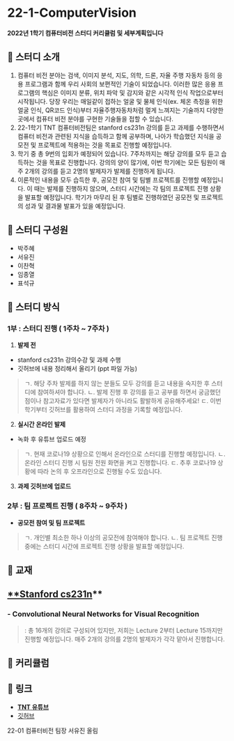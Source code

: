 # 22-1-ComputerVision

****2022년 1학기 컴퓨터비전 스터디 커리큘럼 및 세부계획입니다****

## 🔔 **스터디 소개**

1. 컴퓨터 비전 분야는 검색, 이미지 분석, 지도, 의학, 드론, 자율 주행 자동차 등의 응용 프로그램과 함께 우리 사회의 보편적인 기술이 되었습니다. 이러한 많은 응용 프로그램의 핵심은 이미지 분류, 위치 파악 및 감지와 같은 시각적 인식 작업으로부터 시작됩니다. 당장 우리는 매일같이 접하는 얼굴 및 물체 인식(ex. 체온 측정을 위한 얼굴 인식, QR코드 인식)부터 자율주행자동차처럼 멀게 느껴지는 기술까지 다양한 곳에서 컴퓨터 비전 분야를 구현한 기술들을 접할 수 있습니다.
2. 22-1학기 TNT 컴퓨터비전팀은 stanford cs231n 강의를 듣고 과제를 수행하면서 컴퓨터 비전과 관련된 지식을 습득하고 함께 공부하며, 나아가 학습했던 지식을 공모전 및 프로젝트에 적용하는 것을 목표로 진행할 예정입니다.
3. 학기 중 총 9번의 입회가 예정되어 있습니다. 7주차까지는 해당 강의를 모두 듣고 습득하는 것을 목표로 진행합니다. 강의의 양이 많기에, 이번 학기에는 모든 팀원이 매주 2개의 강의를 듣고 2명의 발제자가 발제를 진행하게 됩니다. 
4. 이론적인 내용을 모두 습득한 후, 공모전 참여 및 팀별 프로젝트를 진행할 예정입니다. 이 때는 발제를 진행하지 않으며, 스터디 시간에는 각 팀의 프로젝트 진행 상황을 발표할 예정입니다. 학기가 마무리 된 후 팀별로 진행하였던 공모전 및 프로젝트의 성과 및 결과물 발표가 있을 예정입니다.


## 🔔 스터디 구성원

- 박주혜
- 서유진
- 이찬혁
- 임종열
- 표석규


## 🔔 스터디 방식

### 1부 : 스터디 진행 ( 1주차 ~ 7주차 )

1. **발제 전**
- stanford cs231n 강의수강 및 과제 수행
- 깃허브에 내용 정리해서 올리기 (ppt 파일 가능)

> ㄱ. 해당 주차 발제를 하지 않는 분들도 모두 강의를 듣고 내용을 숙지한 후 스터디에 참여하셔야 합니다.
> ㄴ. 발제 진행 후 강의를 듣고 공부를 하면서 궁금했던 점이나 참고자료가 있다면 발제자가 아니라도 활발하게 공유해주세요!
> ㄷ. 이번 학기부터 깃허브를 활용하여 스터디 과정을 기록할 예정입니다.

2. **실시간 온라인 발제**
- 녹화 후 유튜브 업로드 예정

> ㄱ. 현재 코로나19 상황으로 인해서 온라인으로 스터디를 진행할 예정입니다.
> ㄴ. 온라인 스터디 진행 시 팀원 전원 화면을 켜고 진행합니다. 
> ㄷ. 추후 코로나19 상황에 따라 논의 후 오프라인으로 진행될 수도 있습니다.


3. **과제 깃허브에 업로드**

### 2부 : 팀 프로젝트 진행 ( 8주차 ~ 9주차 )

- **공모전 참여 및 팀 프로젝트**

> ㄱ. 개인별 최소한 하나 이상의 공모전에 참여해야 합니다.
> ㄴ. 팀 프로젝트 진행 중에는 스터디 시간에 프로젝트 진행 상황을 발표할 예정입니다.
 


## 🔔 교재

## [**Stanford cs231n](http://cs231n.stanford.edu/2017/syllabus)**

### **-** Convolutional Neural Networks for Visual Recognition

> : 총 16개의 강의로 구성되어 있지만, 저희는 Lecture 2부터 Lecture 15까지만 진행할 예정입니다. 매주 2개의 강의를 2명의 발제자가 각각 맡아서 진행합니다.
> 

## **🔔 커리큘럼**


## 🔔 링크

- [**TNT 유튜브**](https://www.youtube.com/channel/UCmx25Y3u1S-5rkoVvWdXWaw)
- [깃허브](https://github.com/skku-tnt/22-1-Computer-Vision)

22-01 컴퓨터비전 팀장 서유진 올림
